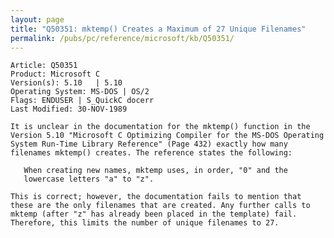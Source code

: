 ```yaml
---
layout: page
title: "Q50351: mktemp() Creates a Maximum of 27 Unique Filenames"
permalink: /pubs/pc/reference/microsoft/kb/Q50351/
---
```


	Article: Q50351
	Product: Microsoft C
	Version(s): 5.10   | 5.10
	Operating System: MS-DOS | OS/2
	Flags: ENDUSER | S_QuickC docerr
	Last Modified: 30-NOV-1989
	
	It is unclear in the documentation for the mktemp() function in the
	Version 5.10 "Microsoft C Optimizing Compiler for the MS-DOS Operating
	System Run-Time Library Reference" (Page 432) exactly how many
	filenames mktemp() creates. The reference states the following:
	
	   When creating new names, mktemp uses, in order, "0" and the
	   lowercase letters "a" to "z".
	
	This is correct; however, the documentation fails to mention that
	these are the only filenames that are created. Any further calls to
	mktemp (after "z" has already been placed in the template) fail.
	Therefore, this limits the number of unique filenames to 27.

